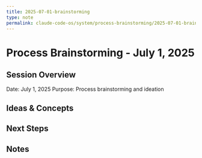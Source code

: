 ```yaml
---
title: 2025-07-01-brainstorming
type: note
permalink: claude-code-os/system/process-brainstorming/2025-07-01-brainstorming
---
```


# Process Brainstorming - July 1, 2025

## Session Overview
Date: July 1, 2025
Purpose: Process brainstorming and ideation

## Ideas & Concepts

## Next Steps

## Notes